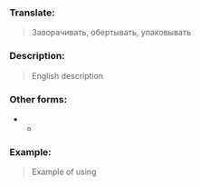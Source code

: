 ### Translate:
>Заворачивать, обертывать, упаковывать 
### Description:
>English description 

### Other forms:
* *
### Example:
>Example of using 
